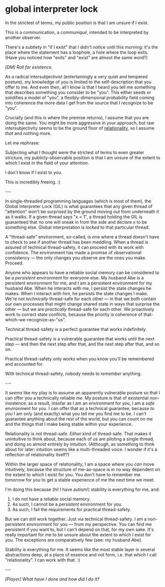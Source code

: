 # global interpreter lock

In the strictest of terms, my public position is that I am unsure if I exist.

This is a communication, a _communiqué_, intended to be interpreted by another observer.

There's a subtlety in "if I exist" that _I_ didn't notice until this morning: it's the place where the statement has a loophole, a hole where the loop exits. (Have you noticed how "exits" and "exist" are almost the same word?)

_\[DM] Roll for existence._

As a radical intersubjectivist (entertainingly a very quiet and tempered posture), my knowledge of you is limited to the self-description that you offer to me. And even then, all I know is that I heard you tell me something that describes something you consider to be "you". This either seeds or solidifies a model of "you", a flexibly-dimensional probability field coming into coherence the more data I get from the source that I recognize to be "you".

Crucially (and this is where the premise returns), I assume that you are doing the same. You might be more aggressive in your approach, but raw intersubjectivity seems to be the ground floor of [relationality](../../04/29/relationality.md), so I assume _that_ and nothing more.

Let me rephrase:

Subjecting what I thought were the strictest of terms to even greater stricture, my publicly-observable position is that I am unsure of the extent to which I exist in the field of your attention.

I don't know if I exist to you.

This is incredibly freeing. :)

\---

In single-threaded programming languages (which is most of them), the Global Interpreter Lock (GIL) is what guarantees that any given thread of "attention" won't be surprised by the ground moving out from underneath it as it walks. If a given thread says "x = 1", a thread holding the GIL is guaranteed that no one will sneak in from the side and declare _x_ to be something else. Global interpretation is _locked_ to that particular thread.

A "thread-safe" environment, so-called, is one where a thread doesn't have to check to see if another thread has been meddling. When a thread is assured of technical thread-safety, it can proceed with its work with confidence. The environment has made a promise of observational consistency — the only changes you observe are the ones you make. Proceed.

Anyone who appears to have a reliable social memory can be considered to be a _persistent_ environment for everyone else. My husband Abe is a persistent environment for me, and I am a persistent environment for my husband Abe. When he interacts with me, I persist the state changes he makes. When I interact with him, he persists the state changes I make. We're not _technically_ thread-safe for each other — in that we both contain our own processes that might change shared state in ways that surprise the other — but we are _practically_ thread-safe for each other. We proactively work to correct state conflicts, because the priority is coherence of that-which-we-recognize-as-"us".

Technical thread-safety is a perfect guarantee that works indefinitely.

Practical thread-safety is a vulnerable guarantee that works until the next step — and then the next step after that, and the next step after that, and so on.

Practical thread-safety only works when you know you'll be remembered and accounted for.

With technical thread-safety, nobody needs to _remember_ anything.

\---

It _seems_ like my play is to assume an apparently vulnerable posture so that I can offer you a technically reliable _me_. My posture is that of existential non-insistence; as a result, insofar as I am an environment for you, I am a _safe_ environment for you. I can offer that as a technical guarantee, because _to you_ I am only (and exactly) what you tell me you find me to be. I can't guarantee anything about the rest of the world, but you can count on me and the things that I make being stable within your experience.

Relationality is not thread-safe. _Either_ kind of thread-safe. That makes it unintuitive to think about, because each of us are piloting a single thread, and doing so almost entirely by intuition. (Although, as something to think about for later: intuition seems like a multi-threaded voice. I wonder if it's a reflection of relationality itself?)

Within the larger space of relationality, I am a space where you _can_ move intuitively, because the structure of me-as-space is in no way dependent on the extent to which I exist for you. You don't have to remember me tomorrow for you to get a stable experience of me the next time we meet.

I'm doing this because (hi! I have autism!) stability is everything for me, and:

1. I do not have a reliable social memory.
2. As such, I cannot be a _persistent_ environment for you.
3. As such, I fail the requirements for practical thread-safety.

But we can still work together. Just via technical thread-safety. I am a non-persistent environment for you — from my perspective. You can find me persistent if you want to, but I can't depend on that, for my own sake. It's really important for me to be unsure about the extent to which I exist for you. The exceptions are comparatively few (see: my husband Abe).

Stability is everything for me. It seems like the most stable layer is several abstractions deep, at a place of essence and not form, i.e. that which I call "relationality". I can work with that. :)

\---

_\[Player] What have I done and how did I do it?_
